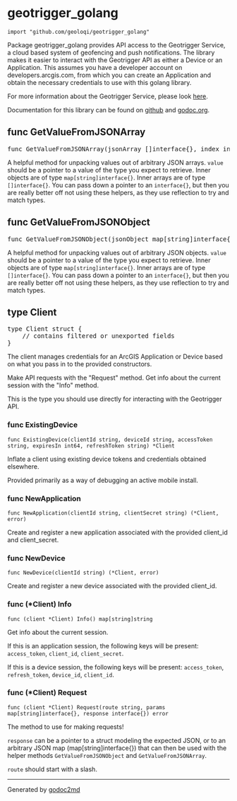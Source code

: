 # geotrigger_golang
    import "github.com/geoloqi/geotrigger_golang"

Package geotrigger_golang provides API access to the Geotrigger Service,
a cloud based system of geofencing and push notifications. The library
makes it easier to interact with the Geotrigger API as either a Device or
an Application. This assumes you have a developer account on
developers.arcgis.com, from which you can create an Application and obtain
the necessary credentials to use with this golang library.

For more information about the Geotrigger Service, please look [here](https://developers.arcgis.com/en/geotrigger-service/).

Documentation for this library can be found on [github](https://github.com/Esri/geotrigger_golang) and [godoc.org](http://godoc.org/).









## func GetValueFromJSONArray
<pre>func GetValueFromJSONArray(jsonArray []interface{}, index int, value interface{}) error</pre>
A helpful method for unpacking values out of arbitrary JSON arrays.
`value` should be a pointer to a value of the type you expect to retrieve.
Inner objects are of type `map[string]interface{}`.
Inner arrays are of type `[]interface{}`.
You can pass down a pointer to an `interface{}`, but then you are really better
off not using these helpers, as they use reflection to try and match types.






## func GetValueFromJSONObject
<pre>func GetValueFromJSONObject(jsonObject map[string]interface{}, key string, value interface{}) error</pre>
A helpful method for unpacking values out of arbitrary JSON objects.
`value` should be a pointer to a value of the type you expect to retrieve.
Inner objects are of type `map[string]interface{}`.
Inner arrays are of type `[]interface{}`.
You can pass down a pointer to an `interface{}`, but then you are really better
off not using these helpers, as they use reflection to try and match types.







## type Client
<pre>type Client struct {
    // contains filtered or unexported fields
}</pre>
The client manages credentials for an ArcGIS Application or Device based on what you pass in to the
provided constructors.

Make API requests with the "Request" method. Get info about the current session with the
"Info" method.

This is the type you should use directly for interacting with the Geotrigger API.











### func ExistingDevice

    func ExistingDevice(clientId string, deviceId string, accessToken string, expiresIn int64, refreshToken string) *Client

Inflate a client using existing device tokens and credentials obtained elsewhere.

Provided primarily as a way of debugging an active mobile install.





### func NewApplication

    func NewApplication(clientId string, clientSecret string) (*Client, error)

Create and register a new application associated with the provided client_id
and client_secret.





### func NewDevice

    func NewDevice(clientId string) (*Client, error)

Create and register a new device associated with the provided client_id.







### func (\*Client) Info

    func (client *Client) Info() map[string]string

Get info about the current session.

If this is an application session, the following keys will be present: `access_token`, `client_id`, `client_secret`.

If this is a device session, the following keys will be present: `access_token`, `refresh_token`, `device_id`, `client_id`.






### func (\*Client) Request

    func (client *Client) Request(route string, params map[string]interface{}, response interface{}) error

The method to use for making requests!

`response` can be a pointer to a struct modeling the expected JSON, or to an arbitrary JSON map (map[string]interface{})
that can then be used with the helper methods `GetValueFromJSONObject` and `GetValueFromJSONArray`.

`route` should start with a slash.












- - -
Generated by [godoc2md](http://godoc.org/github.com/davecheney/godoc2md)

